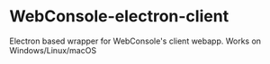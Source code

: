 # WebConsole-electron-client
Electron based wrapper for WebConsole's client webapp. Works on Windows/Linux/macOS
